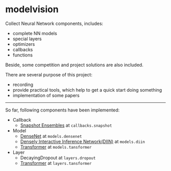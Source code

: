 # modelvision

Collect Neural Network components, includes:

- complete NN models
- special layers
- optimizers
- callbacks
- functions

Beside, some competition and project solutions are also included.

There are several purpose of this project:

- recording
- provide practical tools, which help to get a quick start doing something
- implementation of some papers

---

So far, following components have been implemented:

- Callback
    - [Snapshot Ensembles](https://arxiv.org/abs/1704.00109) at `callbacks.snapshot`
- Model
    - [DenseNet](https://arxiv.org/abs/1608.06993) at `models.densenet`
    - [Densely Interactive Inference Network(DIIN)](https://openreview.net/forum?id=r1dHXnH6-&noteId=r1dHXnH6-) at `models.diin`
    - [Transformer](https://arxiv.org/abs/1706.03762) at `models.tansformer`
- Layer
    - DecayingDropout at `layers.dropout`
    - [Transformer](https://arxiv.org/abs/1706.03762) at `layers.tansformer`
